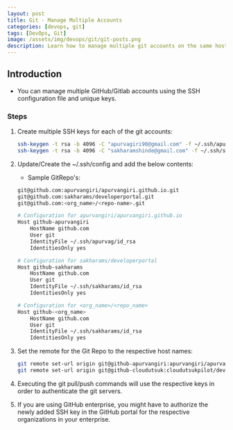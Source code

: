 ```yaml
---
layout: post
title: Git - Manage Multiple Accounts
categories: [devops, git]
tags: [DevOps, Git]
image: /assets/img/devops/git/git-posts.png
description: Learn how to manage multiple git accounts on the same host.
---
```



## Introduction

- You can manage multiple GitHub/Gitlab accounts using the SSH configuration file and unique keys.

### Steps

1. Create multiple SSH keys for each of the git accounts:

    ```sh
    ssh-keygen -t rsa -b 4096 -C "apurvagiri90@gmail.com" -f ~/.ssh/apurvag/id_rsa
    ssh-keygen -t rsa -b 4096 -C "sakharamshinde@gmail.com" -f ~/.ssh/sakharams/id_rsa
    ```

2. Update/Create the ~/.ssh/config and add the below contents:

    - Sample GitRepo's:

    ```sh
    git@github.com:apurvangiri/apurvangiri.github.io.git
    git@github.com:sakharams/developerportal.git
    git@github.com:<org_name>/<repo-name>.git
    ```

    ```sh
    # Configuration for apurvangiri/apurvangiri.github.io
    Host github-apurvangiri
        HostName github.com
        User git
        IdentityFile ~/.ssh/apurvag/id_rsa
        IdentitiesOnly yes

    # Configuration for sakharams/developerportal
    Host github-sakharams
        HostName github.com
        User git
        IdentityFile ~/.ssh/sakharams/id_rsa
        IdentitiesOnly yes

    # Configuration for <org_name>/<repo_name>
    Host github-<org_name>
        HostName github.com
        User git
        IdentityFile ~/.ssh/sakharams/id_rsa
        IdentitiesOnly yes
    ```

3. Set the remote for the Git Repo to the respective host names:

    ```sh
    git remote set-url origin git@github-apurvangiri:apurvangiri/apurvangiri.github.io.git
    git remote set-url origin git@github-cloudutsuk:cloudutsukpilot/developerportal.git
    ```

4. Executing the git pull/push commands will use the respective keys in order to authenticate the git servers.

5. If you are using GitHub enterprise, you might have to authorize the newly added SSH key in the GitHub portal for the respective organizations in your enterprise.
